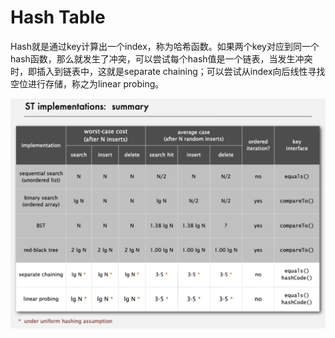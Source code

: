 # Hash Table

Hash就是通过key计算出一个index，称为哈希函数。如果两个key对应到同一个hash函数，那么就发生了冲突，可以尝试每个hash值是一个链表，当发生冲突时，即插入到链表中，这就是separate chaining；可以尝试从index向后线性寻找空位进行存储，称之为linear probing。

![1730014603853](image/hash_table/1730014603853.png)
